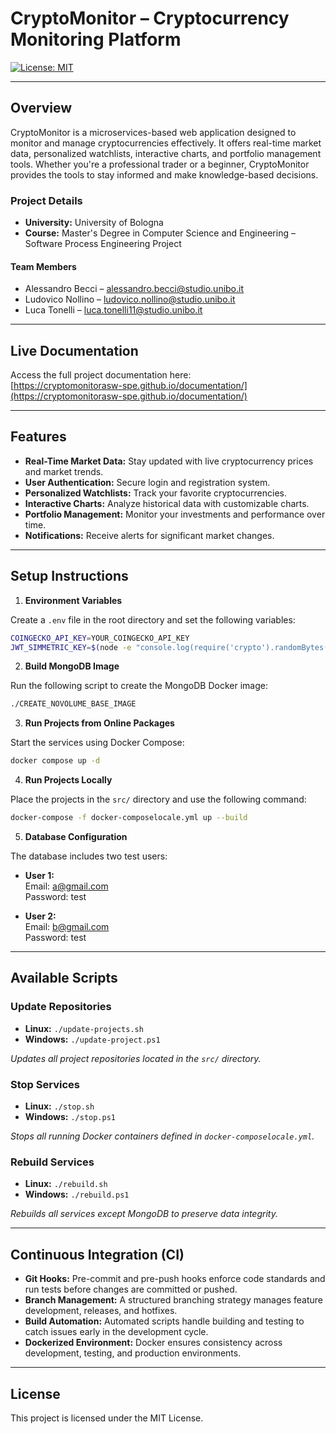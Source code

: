 # CryptoMonitor – Cryptocurrency Monitoring Platform

[![License: MIT](https://img.shields.io/badge/License-MIT-blue.svg)](https://opensource.org/licenses/MIT)

---

## Overview

CryptoMonitor is a microservices-based web application designed to monitor and manage cryptocurrencies effectively. It offers real-time market data, personalized watchlists, interactive charts, and portfolio management tools. Whether you're a professional trader or a beginner, CryptoMonitor provides the tools to stay informed and make knowledge-based decisions.

### Project Details

- **University:** University of Bologna  
- **Course:** Master's Degree in Computer Science and Engineering – Software Process Engineering Project

#### Team Members

- Alessandro Becci – alessandro.becci@studio.unibo.it
- Ludovico Nollino – ludovico.nollino@studio.unibo.it
- Luca Tonelli – luca.tonelli11@studio.unibo.it

---

## Live Documentation

Access the full project documentation here:  
[https://cryptomonitorasw-spe.github.io/documentation/](https://cryptomonitorasw-spe.github.io/documentation/)

---

## Features

- **Real-Time Market Data:** Stay updated with live cryptocurrency prices and market trends.
- **User Authentication:** Secure login and registration system.
- **Personalized Watchlists:** Track your favorite cryptocurrencies.
- **Interactive Charts:** Analyze historical data with customizable charts.
- **Portfolio Management:** Monitor your investments and performance over time.
- **Notifications:** Receive alerts for significant market changes.

---

## Setup Instructions

1. **Environment Variables**

  Create a `.env` file in the root directory and set the following variables:

  ```bash
  COINGECKO_API_KEY=YOUR_COINGECKO_API_KEY
  JWT_SIMMETRIC_KEY=$(node -e "console.log(require('crypto').randomBytes(32).toString('hex'))")
  ```

2. **Build MongoDB Image**

  Run the following script to create the MongoDB Docker image:

  ```bash
  ./CREATE_NOVOLUME_BASE_IMAGE
  ```

3. **Run Projects from Online Packages**

  Start the services using Docker Compose:

  ```bash
  docker compose up -d
  ```

4. **Run Projects Locally**

  Place the projects in the `src/` directory and use the following command:

  ```bash
  docker-compose -f docker-composelocale.yml up --build
  ```

5. **Database Configuration**

  The database includes two test users:

  - **User 1:**  
    Email: a@gmail.com  
    Password: test  

  - **User 2:**  
    Email: b@gmail.com  
    Password: test

---

## Available Scripts

### Update Repositories

- **Linux:** `./update-projects.sh`
- **Windows:** `./update-project.ps1`

_Updates all project repositories located in the `src/` directory._

### Stop Services

- **Linux:** `./stop.sh`
- **Windows:** `./stop.ps1`

_Stops all running Docker containers defined in `docker-composelocale.yml`._

### Rebuild Services

- **Linux:** `./rebuild.sh`
- **Windows:** `./rebuild.ps1`

_Rebuilds all services except MongoDB to preserve data integrity._

---

## Continuous Integration (CI)

- **Git Hooks:** Pre-commit and pre-push hooks enforce code standards and run tests before changes are committed or pushed.
- **Branch Management:** A structured branching strategy manages feature development, releases, and hotfixes.
- **Build Automation:** Automated scripts handle building and testing to catch issues early in the development cycle.
- **Dockerized Environment:** Docker ensures consistency across development, testing, and production environments.

---

## License

This project is licensed under the MIT License.
